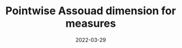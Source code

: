 ---
title: "Pointwise Assouad dimension for measures"
collection: publications
permalink: /publication/pointwise-assouad-dimension-for-measures
date: 2022-03-29
venue: 'Proceedings of the Royal Society of Edinburgh Section A: Mathematics'
citation: 'Anttila, R. (2022). <i>Pointwise Assouad dimension of measures</i>. to appear in Proc. R. Soc. Edinb. Sect. A, Math.'
authors: 'R. Anttila'
arxiv: 'https://arxiv.org/abs/2203.15301'
paperlink: 'https://doi.org/10.1017/prm.2022.83'
pdf: '../files/local_assouad.pdf'
---